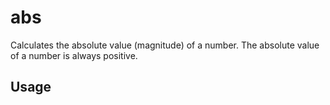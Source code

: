 
# abs

Calculates the absolute value (magnitude) of a number. The absolute value of a number is always positive.

## Usage
